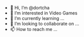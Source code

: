 - 👋 Hi, I’m @dortcha
- 👀 I’m interested in Video Games
- 🌱 I’m currently learning ...
- 💞️ I’m looking to collaborate on ...
- 📫 How to reach me ...

<!---
dortcha/dortcha is a ✨ special ✨ repository because its `README.md` (this file) appears on your GitHub profile.
You can click the Preview link to take a look at your changes.
--->
